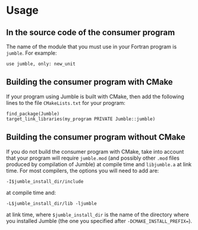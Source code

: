 # Usage

## In the source code of the consumer program

The name of the module that you must use in your Fortran program is
`jumble`. For example:

    use jumble, only: new_unit

## Building the consumer program with CMake

If your program using Jumble is built with CMake, then add the
following lines to the file `CMakeLists.txt` for your program:

```
find_package(Jumble)
target_link_libraries(my_program PRIVATE Jumble::jumble)
```

## Building the consumer program without CMake

If you do not build the consumer program with CMake, take into account
that your program will require `jumble.mod` (and possibly other `.mod`
files produced by compilation of Jumble) at compile time and
`libjumble.a` at link time. For most compilers, the options you will
need to add are:

    -I$jumble_install_dir/include

at compile time and:

    -L$jumble_install_dir/lib -ljumble

at link time, where `$jumble_install_dir` is the name of the directory
where you installed Jumble (the one you specified after
`-DCMAKE_INSTALL_PREFIX=`).
